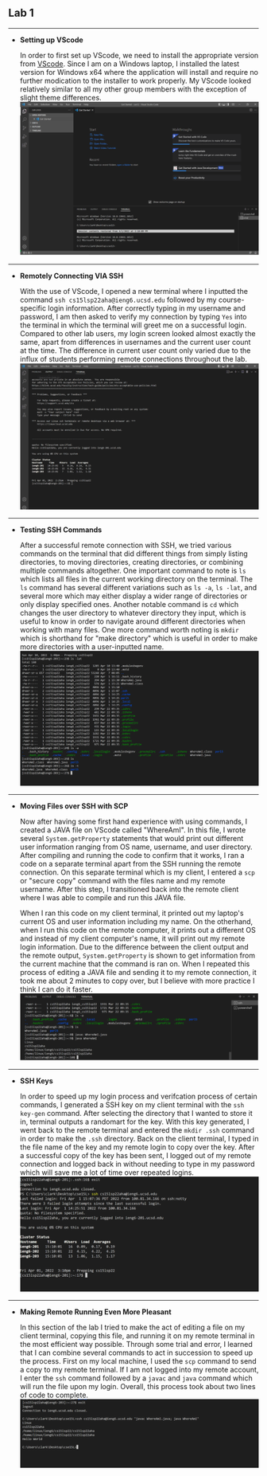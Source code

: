 ## Lab 1
---
 - **Setting up VScode**

    In order to first set up VScode, we need to install the appropriate version from [VScode](https://code.visualstudio.com/). Since I am on a Windows laptop, I installed the latest version for Windows x64 where the application will install and require no further modication to the installer to work properly. My VScode looked relatively similar to all my other group members with the exception of slight theme differences.
![VSCODE](vscode_screenshot.PNG)

---
- **Remotely Connecting VIA SSH**

    With the use of VScode, I opened a new terminal where I inputted the command `ssh cs15lsp22aha@ieng6.ucsd.edu` followed by my course-specific login information. After correctly typing in my username and password, I am then asked to verify my connection by typing `Yes` into the terminal in which the terminal will greet me on a successful login. Compared to other lab users, my login screen looked almost exactly the same, apart from differences in usernames and the current user count at the time. The difference in current user count only varied due to the influx of students performing remote connections throughout the lab.
![RemoteConnection](remote_connection.PNG)

---
- **Testing SSH Commands**

    After a successful remote connection with SSH, we tried various commands on the terminal that did different things from simply listing directories, to moving directories, creating directories, or combining multiple commands altogether. One important command to note is `ls` which lists all files in the current working directory on the terminal. The `ls` command has several different variations such as `ls -a`, `ls -lat`, and several more which may either display a wider range of directories or only display specified ones. Another notable command is `cd` which changes the user directory to whatever directory they input, which is useful to know in order to navigate around different directories when working with many files. One more command worth noting is `mkdir` which is shorthand for "make directory" which is useful in order to make more directories with a user-inputted name.
![CommandExamples](command_example.PNG)

---
- **Moving Files over SSH with SCP**

    Now after having some first hand experience with using commands, I created a JAVA file on VScode called "WhereAmI". In this file, I wrote several `System.getProperty` statements that would print out different user information ranging from OS name, username, and user directory. After compiling and running the code to confirm that it works, I ran a code on a separate terminal apart from the SSH running the remote connection. On this separate terminal which is my client, I entered a `scp` or "secure copy" command with the files name and my remote username. After this step, I transitioned back into the remote client where I was able to compile and run this JAVA file. 

    When I ran this code on my client terminal, it printed out my laptop's current OS and user information including my name. On the otherhand, when I run this code on the remote computer, it prints out a different OS and instead of my client computer's name, it will print out my remote login information. Due to the difference between the client output and the remote output, `System.getProperty` is shown to get information from the current machine that the command is ran on. When I repeated this process of editing a JAVA file and sending it to my remote connection, it took me about 2 minutes to copy over, but I believe with more practice I think I can do it faster.
![SCPSuccess](scp_terminal.PNG)

---
- **SSH Keys**

    In order to speed up my login process and verifcation process of certain commands, I generated a SSH key on my client terminal with the `ssh key-gen` command. After selecting the directory that I wanted to store it in, terminal outputs a randomart for the key. With this key generated, I went back to the remote terminal and entered the `mkdir .ssh` command in order to make the `.ssh` directory. Back on the client terminal, I typed in the file name of the key and my remote login to copy over the key. After a successful copy of the key has been sent, I logged out of my remote connection and logged back in without needing to type in my password which will save me a lot of time over repeated logins.
![KeyLogin](key_login.PNG)

---
-   **Making Remote Running Even More Pleasant**

    In this section of the lab I tried to make the act of editing a file on my client terminal, copying this file, and running it on my remote terminal in the most efficient way possible. Through some trial and error, I learned that I can combine several commands to act in succession to speed up the process. First on my local machine, I used the `scp` command to send a copy to my remote terminal. If I am not logged into my remote account, I enter the `ssh` command followed by a `javac` and `java` command which will run the file upon my login. Overall, this process took about two lines of code to complete.
![OptimizedLogin](optimized_login.PNG)



